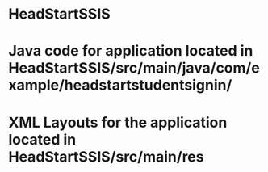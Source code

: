 # HeadStartSSIS
# Java code for application located in HeadStartSSIS/src/main/java/com/example/headstartstudentsignin/
# XML Layouts for the application located in HeadStartSSIS/src/main/res
